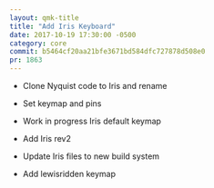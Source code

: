 ```yaml
---
layout: qmk-title
title: "Add Iris Keyboard"
date: 2017-10-19 17:30:00 -0500
category: core
commit: b5464cf20aa21bfe3671bd584dfc727878d508e0
pr: 1863
---
```


* Clone Nyquist code to Iris and rename

* Set keymap and pins

* Work in progress Iris default keymap

* Add Iris rev2

* Update Iris files to new build system

* Add lewisridden keymap